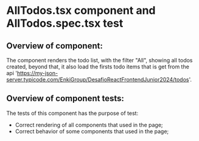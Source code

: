 # AllTodos.tsx component and AllTodos.spec.tsx test

## Overview of component:

The component renders the todo list, with the filter "All", showing all todos created, beyond that, it also load the
firsts todo items that is get from the api 'https://my-json-server.typicode.com/EnkiGroup/DesafioReactFrontendJunior2024/todos'.

## Overview of component tests:

The tests of this component has the purpose of test:

- Correct rendering of all components that used in the page;
- Correct behavior of some components that used in the page;
